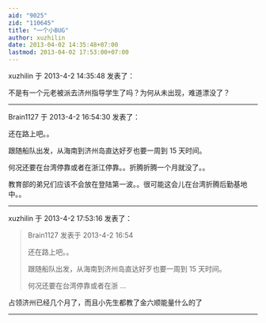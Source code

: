 ```yaml
---
aid: "9025"
zid: "110645"
title: "一个小BUG"
author: xuzhilin
date: 2013-04-02 14:35:48+07:00
lastmod: 2013-04-02 17:53:00+07:00
---
```


xuzhilin 于 2013-4-2 14:35:48 发表了：

不是有一个元老被派去济州指导学生了吗？为何从未出现，难道漂没了？

---

Brain1127 于 2013-4-2 16:54:30 发表了：

还在路上吧。。

跟随船队出发，从海南到济州岛直达好歹也要一周到 15 天时间。

何况还要在台湾停靠或者在浙江停靠。。折腾折腾一个月就没了。。

教育部的弟兄们应该不会放在登陆第一波。。很可能这会儿在台湾折腾后勤基地中。。

---

xuzhilin 于 2013-4-2 17:53:16 发表了：

> Brain1127 发表于 2013-4-2 16:54
>
> 还在路上吧。。
>
> 跟随船队出发，从海南到济州岛直达好歹也要一周到 15 天时间。
>
> 何况还要在台湾停靠或者在浙 ...

占领济州已经几个月了，而且小先生都教了金六顺能量什么的了

---
